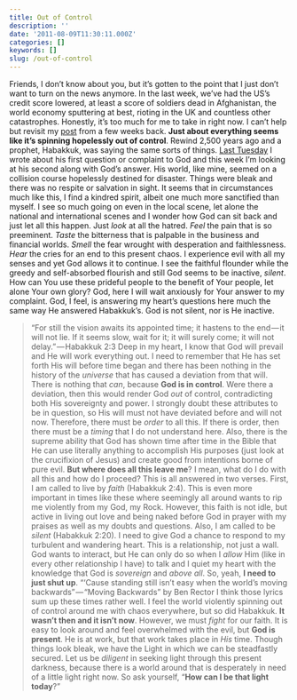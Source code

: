 ```yaml
---
title: Out of Control
description: ''
date: '2011-08-09T11:30:11.000Z'
categories: []
keywords: []
slug: /out-of-control
---
```

Friends, I don’t know about you, but it’s gotten to the point that I just don’t want to turn on the news anymore. In the last week, we’ve had the US’s credit score lowered, at least a score of soldiers dead in Afghanistan, the world economy sputtering at best, rioting in the UK and countless other catastrophes. Honestly, it’s too much for me to take in right now. I can’t help but revisit my [post](http://104.193.143.57/~waywar13/ce/2011/07/22/god-who-are-you/) from a few weeks back. **Just about everything seems like it’s spinning hopelessly out of control**.
Rewind 2,500 years ago and a prophet, Habakkuk, was saying the same sorts of things. [Last Tuesday](http://104.193.143.57/~waywar13/ce/2011/08/02/expect-answers/) I wrote about his first question or complaint to God and this week I’m looking at his second along with God’s answer. His world, like mine, seemed on a collision course hopelessly destined for disaster. Things were bleak and there was no respite or salvation in sight. It seems that in circumstances much like this, I find a kindred spirit, albeit one much more sanctified than myself.
I see so much going on even in the local scene, let alone the national and international scenes and I wonder how God can sit back and just let all this happen. Just _look_ at all the hatred. _Feel_ the pain that is so preeminent. _Taste_ the bitterness that is palpable in the business and financial worlds. _Smell_ the fear wrought with desperation and faithlessness. _Hear_ the cries for an end to this present chaos. I experience evil with all my senses and yet God allows it to continue. I see the faithful flounder while the greedy and self-absorbed flourish and still God seems to be inactive, _silent_. How can You use these prideful people to the benefit of Your people, let alone Your own glory? God, here I will wait anxiously for Your answer to my complaint.
God, I feel, is answering my heart’s questions here much the same way He answered Habakkuk’s. God is not silent, nor is He inactive.
> “For still the vision awaits its appointed time; it hastens to the end — it will not lie. If it seems slow, wait for it; it will surely come; it will not delay.” — Habakkuk 2:3
Deep in my heart, I know that God will prevail and He will work everything out. I need to remember that He has set forth His will before time began and there has been nothing in the history of the _universe_ that has caused a deviation from that will. There is nothing that _can_, because **God is in control**. Were there a deviation, then this would render God _out_ of control, contradicting both His sovereignty and power. I strongly doubt these attributes to be in question, so His will must not have deviated before and will not now. Therefore, there must be _order_ to all this. If there is order, then there must be a _timing_ that I do not understand here. Also, there is the supreme ability that God has shown time after time in the Bible that He can use literally anything to accomplish His purposes (just look at the crucifixion of Jesus) and create good from intentions borne of pure evil.
**But where does all this leave me**? I mean, what do I do with all this and how do I proceed? This is all answered in two verses.
First, I am called to live by _faith_ (Habakkuk 2:4). This is even more important in times like these where seemingly all around wants to rip me violently from my God, my Rock. However, this faith is not idle, but active in living out love and being naked before God in prayer with my praises as well as my doubts and questions.
Also, I am called to be _silent_ (Habakkuk 2:20). I need to give God a chance to respond to my turbulent and wandering heart. This is a relationship, not just a wall. God wants to interact, but He can only do so when I _allow_ Him (like in every other relationship I have) to talk and I quiet my heart with the knowledge that God is _sovereign_ and _above all_. So, yeah, **I need to just shut up**.
> “‘Cause standing still isn’t easy when the world’s moving backwards” — “Moving Backwards” by Ben Rector
I think those lyrics sum up these times rather well. I feel the world violently spinning out of control around me with chaos everywhere, but so did Habakkuk. **It wasn’t then and it isn’t now**. However, we must _fight_ for our faith. It is easy to look around and feel overwhelmed with the evil, but **God is present**. He is at work, but that work takes place in _His_ time. Though things look bleak, we have the Light in which we can be steadfastly secured. Let us be _diligent_ in seeking light through this present darkness, because there is a world around that is desperately in need of a little light right now. So ask yourself, “**How can I be that light today**?”
